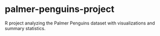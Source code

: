 # palmer-penguins-project
R project analyzing the Palmer Penguins dataset with visualizations and summary statistics.
